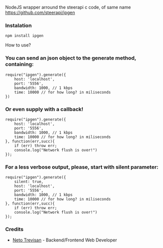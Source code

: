 NodeJS wrapper arround the steerapi c code, of same name https://github.com/steerapi/ipgen

### Instalation
	npm install ipgen

How to use?
### You can send an json object to the generate method, containing:
	require("ipgen").generate({
		host: 'localhost',
		port: '5556',
		bandwidth: 1000, // 1 kbps
		time: 10000 // for how long? in miliseconds
	})

### Or even supply with a callback!
	require("ipgen").generate({
		host: 'localhost',
		port: '5556',
		bandwidth: 1000, // 1 kbps
		time: 10000 // for how long? in miliseconds
	}, function(err,succ){
		if (err) throw err;
		console.log("Network flush is over!")
	});

### For a less verbose output, please, start with silent parameter:
	require("ipgen").generate({
		silent: true,
		host: 'localhost',
		port: '5556',
		bandwidth: 1000, // 1 kbps
		time: 10000 // for how long? in miliseconds
	}, function(err,succ){
		if (err) throw err;
		console.log("Network flush is over!")
	});

### Credits
* [Neto Trevisan] - Backend/Frontend Web Developer

[Neto Trevisan]:http://netrevisanto.com

